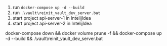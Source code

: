1. run `docker-compose up -d --build`
2. run `.\vault\reinit_vault_dev_server.bat`
3. start project api-server-1 in IntelijIdea
4. start project api-server-2 in IntelijIdea


docker-compose down && docker volume prune -f && docker-compose up -d --build && .\vault\reinit_vault_dev_server.bat